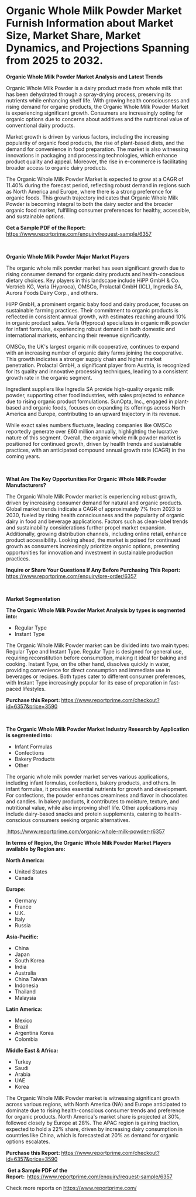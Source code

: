 <p><h1>Organic Whole Milk Powder Market Furnish Information about Market Size, Market Share, Market Dynamics, and Projections Spanning from 2025 to 2032.</h1></p><p><strong>Organic Whole Milk Powder Market Analysis and Latest Trends</strong></p>
<p><p>Organic Whole Milk Powder is a dairy product made from whole milk that has been dehydrated through a spray-drying process, preserving its nutrients while enhancing shelf life. With growing health consciousness and rising demand for organic products, the Organic Whole Milk Powder Market is experiencing significant growth. Consumers are increasingly opting for organic options due to concerns about additives and the nutritional value of conventional dairy products.</p><p>Market growth is driven by various factors, including the increasing popularity of organic food products, the rise of plant-based diets, and the demand for convenience in food preparation. The market is also witnessing innovations in packaging and processing technologies, which enhance product quality and appeal. Moreover, the rise in e-commerce is facilitating broader access to organic dairy products.</p><p>The Organic Whole Milk Powder Market is expected to grow at a CAGR of 11.40% during the forecast period, reflecting robust demand in regions such as North America and Europe, where there is a strong preference for organic foods. This growth trajectory indicates that Organic Whole Milk Powder is becoming integral to both the dairy sector and the broader organic food market, fulfilling consumer preferences for healthy, accessible, and sustainable options.</p></p>
<p><strong>Get a Sample PDF of the Report:&nbsp;</strong> <a href="https://www.reportprime.com/enquiry/request-sample/6357?utm_campaign=3442&utm_medium=2&utm_source=Github&utm_content=ia&utm_term=19032025&utm_id=organic-whole-milk-powder">https://www.reportprime.com/enquiry/request-sample/6357</a></p>
<p>&nbsp;</p>
<p><strong>Organic Whole Milk Powder Major Market Players</strong></p>
<p><p>The organic whole milk powder market has seen significant growth due to rising consumer demand for organic dairy products and health-conscious dietary choices. Key players in this landscape include HiPP GmbH & Co. Vertrieb KG, Verla (Hyproca), OMSCo, Prolactal GmbH (ICL), Ingredia SA, Aurora Foods Dairy Corp., and others.</p><p>HiPP GmbH, a prominent organic baby food and dairy producer, focuses on sustainable farming practices. Their commitment to organic products is reflected in consistent annual growth, with estimates reaching around 10% in organic product sales. Verla (Hyproca) specializes in organic milk powder for infant formulas, experiencing robust demand in both domestic and international markets, enhancing their revenue significantly.</p><p>OMSCo, the UK's largest organic milk cooperative, continues to expand with an increasing number of organic dairy farms joining the cooperative. This growth indicates a stronger supply chain and higher market penetration. Prolactal GmbH, a significant player from Austria, is recognized for its quality and innovative processing techniques, leading to a consistent growth rate in the organic segment. </p><p>Ingredient suppliers like Ingredia SA provide high-quality organic milk powder, supporting other food industries, with sales projected to enhance due to rising organic product formulations. SunOpta, Inc., engaged in plant-based and organic foods, focuses on expanding its offerings across North America and Europe, contributing to an upward trajectory in its revenue.</p><p>While exact sales numbers fluctuate, leading companies like OMSCo reportedly generate over £60 million annually, highlighting the lucrative nature of this segment. Overall, the organic whole milk powder market is positioned for continued growth, driven by health trends and sustainable practices, with an anticipated compound annual growth rate (CAGR) in the coming years.</p></p>
<p>&nbsp;</p>
<p><strong>What Are The Key Opportunities For Organic Whole Milk Powder Manufacturers?</strong></p>
<p><p>The Organic Whole Milk Powder market is experiencing robust growth, driven by increasing consumer demand for natural and organic products. Global market trends indicate a CAGR of approximately 7% from 2023 to 2030, fueled by rising health consciousness and the popularity of organic dairy in food and beverage applications. Factors such as clean-label trends and sustainability considerations further propel market expansion. Additionally, growing distribution channels, including online retail, enhance product accessibility. Looking ahead, the market is poised for continued growth as consumers increasingly prioritize organic options, presenting opportunities for innovation and investment in sustainable production practices.</p></p>
<p><strong>Inquire or Share Your Questions If Any Before Purchasing This Report:</strong> <a href="https://www.reportprime.com/enquiry/pre-order/6357?utm_campaign=3442&utm_medium=2&utm_source=Github&utm_content=ia&utm_term=19032025&utm_id=organic-whole-milk-powder">https://www.reportprime.com/enquiry/pre-order/6357</a></p>
<p>&nbsp;</p>
<p><strong>Market Segmentation</strong></p>
<p><strong>The Organic Whole Milk Powder Market Analysis by types is segmented into:</strong></p>
<p><ul><li>Regular Type</li><li>Instant Type</li></ul></p>
<p><p>The Organic Whole Milk Powder market can be divided into two main types: Regular Type and Instant Type. Regular Type is designed for general use, requiring reconstitution before consumption, making it ideal for baking and cooking. Instant Type, on the other hand, dissolves quickly in water, providing convenience for direct consumption and immediate use in beverages or recipes. Both types cater to different consumer preferences, with Instant Type increasingly popular for its ease of preparation in fast-paced lifestyles.</p></p>
<p><strong>Purchase this Report:&nbsp;</strong><a href="https://www.reportprime.com/checkout?id=6357&price=3590&utm_campaign=3442&utm_medium=2&utm_source=Github&utm_content=ia&utm_term=19032025&utm_id=organic-whole-milk-powder">https://www.reportprime.com/checkout?id=6357&price=3590</a></p>
<p>&nbsp;</p>
<p><strong>The Organic Whole Milk Powder Market Industry Research by Application is segmented into:</strong></p>
<p><ul><li>Infant Formulas</li><li>Confections</li><li>Bakery Products</li><li>Other</li></ul></p>
<p><p>The organic whole milk powder market serves various applications, including infant formulas, confections, bakery products, and others. In infant formulas, it provides essential nutrients for growth and development. For confections, the powder enhances creaminess and flavor in chocolates and candies. In bakery products, it contributes to moisture, texture, and nutritional value, while also improving shelf life. Other applications may include dairy-based snacks and protein supplements, catering to health-conscious consumers seeking organic alternatives.</p></p>
<p><a href="https://www.reportprime.com/organic-whole-milk-powder-r6357?utm_campaign=3442&utm_medium=2&utm_source=Github&utm_content=ia&utm_term=19032025&utm_id=organic-whole-milk-powder">&nbsp;https://www.reportprime.com/organic-whole-milk-powder-r6357</a></p>
<p><strong>In terms of Region, the Organic Whole Milk Powder Market Players available by Region are:</strong></p>
<p>
    <p> <strong> North America: </strong>
        <ul>
            <li>United States</li>
            <li>Canada</li>
        </ul>
        </p> 
    <p> <strong> Europe: </strong>
        <ul>
            <li>Germany</li>
            <li>France</li>
            <li>U.K.</li>
            <li>Italy</li>
            <li>Russia</li>
        </ul>
        </p> 
    <p> <strong> Asia-Pacific: </strong>
        <ul>
            <li>China</li>
            <li>Japan</li>
            <li>South Korea</li>
            <li>India</li>
            <li>Australia</li>
            <li>China Taiwan</li>
            <li>Indonesia</li>
            <li>Thailand</li>
            <li>Malaysia</li>
        </ul>
        </p> 
    <p> <strong> Latin America: </strong>
        <ul>
            <li>Mexico</li>
            <li>Brazil</li>
            <li>Argentina Korea</li>
            <li>Colombia</li>
        </ul>
        </p> 
    <p> <strong> Middle East & Africa: </strong>
        <ul>
            <li>Turkey</li>
            <li>Saudi</li>
            <li>Arabia</li>
            <li>UAE</li>
            <li>Korea</li>
        </ul>
    </p>
    </p>
<p><p>The Organic Whole Milk Powder market is witnessing significant growth across various regions, with North America (NA) and Europe anticipated to dominate due to rising health-conscious consumer trends and preference for organic products. North America's market share is projected at 30%, followed closely by Europe at 28%. The APAC region is gaining traction, expected to hold a 22% share, driven by increasing dairy consumption in countries like China, which is forecasted at 20% as demand for organic options escalates. </p></p>
<p><strong>Purchase this Report: </strong><a href="https://www.reportprime.com/checkout?id=6357&price=3590&utm_campaign=3442&utm_medium=2&utm_source=Github&utm_content=ia&utm_term=19032025&utm_id=organic-whole-milk-powder">https://www.reportprime.com/checkout?id=6357&price=3590</a></p>
<p>&nbsp;<strong>Get a Sample PDF of the Report:&nbsp;&nbsp;</strong><a href="https://www.reportprime.com/enquiry/request-sample/6357?utm_campaign=3442&utm_medium=2&utm_source=Github&utm_content=ia&utm_term=19032025&utm_id=organic-whole-milk-powder">https://www.reportprime.com/enquiry/request-sample/6357</a></p>
<p><strong></strong></p>
<p>Check more reports on <a href="https://www.reportprime.com/?utm_campaign=3442&utm_medium=2&utm_source=Github&utm_content=ia&utm_term=19032025&utm_id=organic-whole-milk-powder">https://www.reportprime.com/</a></p>